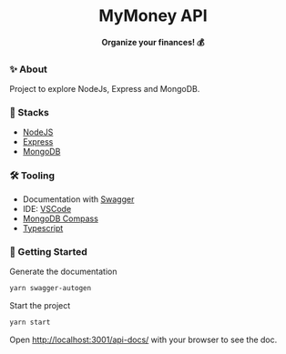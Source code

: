 <h1 align="center">MyMoney API</h1>

<h4 align="center">Organize your finances! 💰</h4>

### ✨ About

Project to explore NodeJs, Express and MongoDB.

### 📌 Stacks

- [NodeJS](https://nodejs.dev/en/learn/)
- [Express](https://expressjs.com/)
- [MongoDB](https://www.mongodb.com/)

### 🛠 Tooling
- Documentation with [Swagger](https://swagger.io/specification/)
- IDE: [VSCode](https://code.visualstudio.com/)
- [MongoDB Compass](https://www.mongodb.com/products/compass)
- [Typescript](https://www.typescriptlang.org/)

### 🎯 Getting Started

Generate the documentation

```bash
yarn swagger-autogen
```

Start the project

```bash
yarn start
```

Open [http://localhost:3001/api-docs/](http://localhost:3001/api-docs/) with your browser to see the doc.
